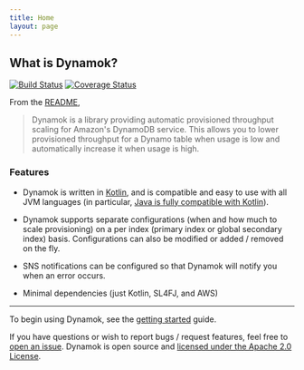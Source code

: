 ```yaml
---
title: Home
layout: page
---
```


## What is Dynamok?
[![Build Status](https://travis-ci.org/Knewton/dynamok.svg?branch=master)](https://travis-ci.org/Knewton/dynamok) [![Coverage Status](https://coveralls.io/repos/Knewton/dynamok/badge.svg?branch=master)](https://coveralls.io/r/Knewton/dynamok?branch=master)

From the [README](https://github.com/Knewton/dynamok/blob/master/README.md),

> Dynamok is a library providing automatic provisioned throughput scaling for Amazon's DynamoDB service. This allows you to lower provisioned throughput for a Dynamo table when usage is low and automatically increase it when usage is high.

### Features

- Dynamok is written in [Kotlin](http://kotlinlang.org/), and is compatible and easy to use with all JVM languages (in particular, [Java is fully compatible with Kotlin](http://kotlinlang.org/docs/reference/java-interop.html)).

- Dynamok supports separate configurations (when and how much to scale provisioning) on a per index (primary index or global secondary index) basis.  Configurations can also be modified or added / removed on the fly.

- SNS notifications can be configured so that Dynamok will notify you when an error occurs.

- Minimal dependencies (just Kotlin, SL4FJ, and AWS)

---

To begin using Dynamok, see the [getting started](/dynamok/start/) guide.

If you have questions or wish to report bugs / request features, feel free to [open an issue](https://github.com/Knewton/dynamok/issues).  Dynamok is open source and [licensed under the Apache 2.0 License](/dynamok/about/).
